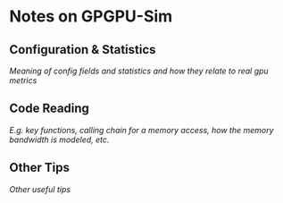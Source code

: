# Notes on GPGPU-Sim

## Configuration & Statistics

*Meaning of config fields and statistics and how they relate to real gpu metrics*

## Code Reading

*E.g. key functions, calling chain for a memory access, how the memory bandwidth is modeled, etc.*

## Other Tips

*Other useful tips*